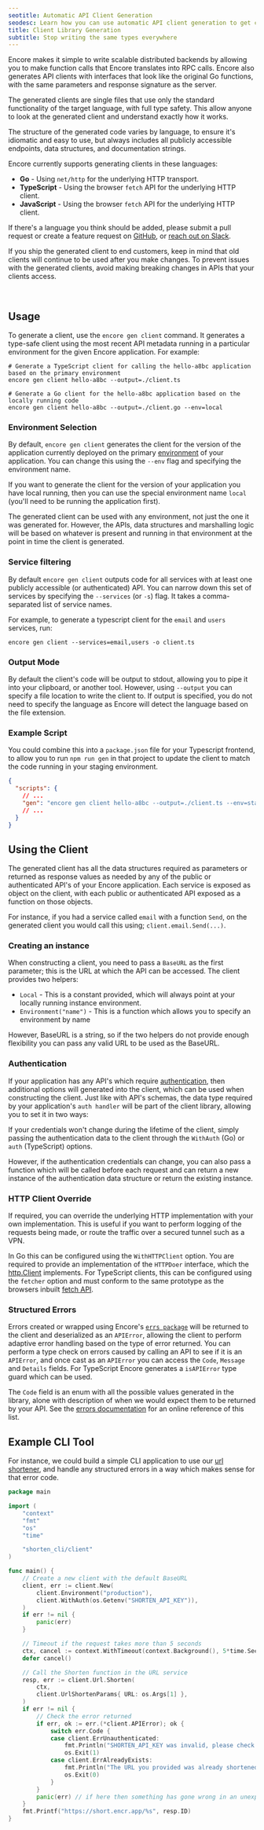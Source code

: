 ```yaml
---
seotitle: Automatic API Client Generation
seodesc: Learn how you can use automatic API client generation to get clients for your backend. See how to integrate with your frontend using a type-safe generated client.
title: Client Library Generation
subtitle: Stop writing the same types everywhere
---
```


Encore makes it simple to write scalable distributed backends by allowing you to make function calls that Encore translates into RPC calls. Encore also generates API clients with interfaces that look like the original Go functions, with the same parameters and response signature as the server.

The generated clients are single files that use only the standard functionality of the target language, with full type safety. This allow anyone to look at the generated client and understand exactly how it works.

The structure of the generated code varies by language, to ensure it's idiomatic and easy to use, but always includes all publicly accessible endpoints, data structures, and documentation strings.

Encore currently supports generating clients in these languages:
- **Go** - Using `net/http` for the underlying HTTP transport.
- **TypeScript** - Using the browser `fetch` API for the underlying HTTP client.
- **JavaScript** - Using the browser `fetch` API for the underlying HTTP client.

If there's a language you think should be added, please submit a pull request or create a feature
request on [GitHub](https://github.com/encoredev/encore/issues/new), or [reach out on Slack](/slack).

<Callout type="important">

If you ship the generated client to end customers, keep in mind that old clients will continue to be used after you make changes. To prevent issues with the generated clients, avoid making breaking changes in APIs that your clients access.

</Callout>

<br />

## Usage

To generate a client, use the `encore gen client` command. It generates a type-safe client using the most recent API metadata
running in a particular environment for the given Encore application. For example:

```shell
# Generate a TypeScript client for calling the hello-a8bc application based on the primary environment
encore gen client hello-a8bc --output=./client.ts

# Generate a Go client for the hello-a8bc application based on the locally running code
encore gen client hello-a8bc --output=./client.go --env=local
```

### Environment Selection

By default, `encore gen client` generates the client for the version of the application currently deployed on the primary [environment](/docs/deploy/environments)
of your application. You can change this using the `--env` flag and specifying the environment name.

If you want to generate the client for the version of your application you have local running, then you can use the
special environment name `local` (you'll need to be running the application first).

<Callout type="info">

The generated client can be used with any environment, not just the one it was generated for. However, the APIs, data structures
and marshalling logic will be based on whatever is present and running in that environment at the point in time the client is generated.

</Callout>

### Service filtering

By default `encore gen client` outputs code for all services with at least one publicly accessible (or authenticated) API.
You can narrow down this set of services by specifying the `--services` (or `-s`) flag. It takes a comma-separated list
of service names.

For example, to generate a typescript client for the `email` and `users` services, run:
```shell
encore gen client --services=email,users -o client.ts
```

### Output Mode

By default the client's code will be output to stdout, allowing you to pipe it into your clipboard, or another tool. However,
using `--output` you can specify a file location to write the client to. If output is specified, you do not need to specify
the language as Encore will detect the language based on the file extension.


### Example Script
You could combine this into a `package.json` file for your Typescript frontend, to allow you to run `npm run gen` in that
project to update the client to match the code running in your staging environment.
```json
{
  "scripts": {
    // ...
    "gen": "encore gen client hello-a8bc --output=./client.ts --env=staging"
    // ...
  }
}
```

## Using the Client

The generated client has all the data structures required as parameters or returned as response values as needed by any
of the public or authenticated API's of your Encore application. Each service is exposed as object on the client, with
each public or authenticated API exposed as a function on those objects.

For instance, if you had a service called `email` with a function `Send`, on the generated client you would call this
using; `client.email.Send(...)`.

### Creating an instance

When constructing a client, you need to pass a `BaseURL` as the first parameter; this is the URL at which the API can
be accessed. The client provides two helpers:

- `Local` - This is a constant provided, which will always point at your locally running instance environment.
- `Environment("name")` - This is a function which allows you to specify an environment by name

However, BaseURL is a string, so if the two helpers do not provide enough flexibility you can pass any valid URL to be
used as the BaseURL.

### Authentication

If your application has any API's which require [authentication](/docs/develop/auth), then additional options will generated
into the client, which can be used when constructing the client. Just like with API's schemas, the data type required by
your application's `auth handler` will be part of the client library, allowing you to set it in two ways:

If your credentials won't change during the lifetime of the client, simply passing the authentication data to the client
through the `WithAuth` (Go) or `auth` (TypeScript) options.

However, if the authentication credentials can change, you can also pass a function which will be called before each request
and can return a new instance of the authentication data structure or return the existing instance.


### HTTP Client Override

If required, you can override the underlying HTTP implementation with your own implementation. This is useful if you want
to perform logging of the requests being made, or route the traffic over a secured tunnel such as a VPN.

In Go this can be configured using the `WithHTTPClient` option. You are required to provide an implementation of the
`HTTPDoer` interface, which the [http.Client](https://pkg.go.dev/net/http#Client) implements. For TypeScript clients,
this can be configured using the `fetcher` option and must conform to the same prototype as the browsers inbuilt [fetch
API](https://developer.mozilla.org/en-US/docs/Web/API/fetch).

### Structured Errors

Errors created or wrapped using Encore's [`errs package`](/docs/develop/errors) will be returned to the client and deserialized
as an `APIError`, allowing the client to perform adaptive error handling based on the type of error returned. You can perform
a type check on errors caused by calling an API to see if it is an `APIError`, and once cast as an `APIError` you can access
the `Code`, `Message` and `Details` fields. For TypeScript Encore generates a `isAPIError` type guard which can be used.

The `Code` field is an enum with all the possible values generated in the library, alone with description of when we
would expect them to be returned by your API. See the [errors documentation](/docs/develop/errors#error-codes) for
an online reference of this list.

## Example CLI Tool

For instance, we could build a simple CLI application to use our [url shortener](/docs/tutorials/rest-api), and handle
any structured errors in a way which makes sense for that error code.

```go
package main

import (
    "context"
    "fmt"
    "os"
    "time"

    "shorten_cli/client"
)

func main() {
    // Create a new client with the default BaseURL
    client, err := client.New(
        client.Environment("production"),
        client.WithAuth(os.Getenv("SHORTEN_API_KEY")),
    )
    if err != nil {
        panic(err)
    }

    // Timeout if the request takes more than 5 seconds
    ctx, cancel := context.WithTimeout(context.Background(), 5*time.Second)
    defer cancel()

    // Call the Shorten function in the URL service
    resp, err := client.Url.Shorten(
        ctx,
        client.UrlShortenParams{ URL: os.Args[1] },
    )
    if err != nil {
        // Check the error returned
        if err, ok := err.(*client.APIError); ok {
            switch err.Code {
            case client.ErrUnauthenticated:
                fmt.Println("SHORTEN_API_KEY was invalid, please check your environment")
                os.Exit(1)
            case client.ErrAlreadyExists:
                fmt.Println("The URL you provided was already shortened")
                os.Exit(0)
            }
        }
        panic(err) // if here then something has gone wrong in an unexpected way
    }
    fmt.Printf("https://short.encr.app/%s", resp.ID)
}
```
